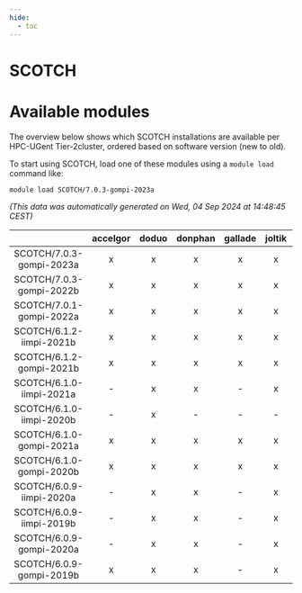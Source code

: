 ```yaml
---
hide:
  - toc
---
```


SCOTCH
======

# Available modules


The overview below shows which SCOTCH installations are available per HPC-UGent Tier-2cluster, ordered based on software version (new to old).

To start using SCOTCH, load one of these modules using a `module load` command like:

```shell
module load SCOTCH/7.0.3-gompi-2023a
```

*(This data was automatically generated on Wed, 04 Sep 2024 at 14:48:45 CEST)*  

| |accelgor|doduo|donphan|gallade|joltik|shinx|skitty|
| :---: | :---: | :---: | :---: | :---: | :---: | :---: | :---: |
|SCOTCH/7.0.3-gompi-2023a|x|x|x|x|x|x|x|
|SCOTCH/7.0.3-gompi-2022b|x|x|x|x|x|-|x|
|SCOTCH/7.0.1-gompi-2022a|x|x|x|x|x|-|x|
|SCOTCH/6.1.2-iimpi-2021b|x|x|x|x|x|-|x|
|SCOTCH/6.1.2-gompi-2021b|x|x|x|x|x|-|x|
|SCOTCH/6.1.0-iimpi-2021a|-|x|x|-|x|-|x|
|SCOTCH/6.1.0-iimpi-2020b|-|x|-|-|-|-|-|
|SCOTCH/6.1.0-gompi-2021a|x|x|x|x|x|-|x|
|SCOTCH/6.1.0-gompi-2020b|x|x|x|x|x|-|x|
|SCOTCH/6.0.9-iimpi-2020a|-|x|x|-|x|-|x|
|SCOTCH/6.0.9-iimpi-2019b|-|x|x|-|x|-|x|
|SCOTCH/6.0.9-gompi-2020a|-|x|x|-|x|-|x|
|SCOTCH/6.0.9-gompi-2019b|x|x|x|-|x|-|x|
